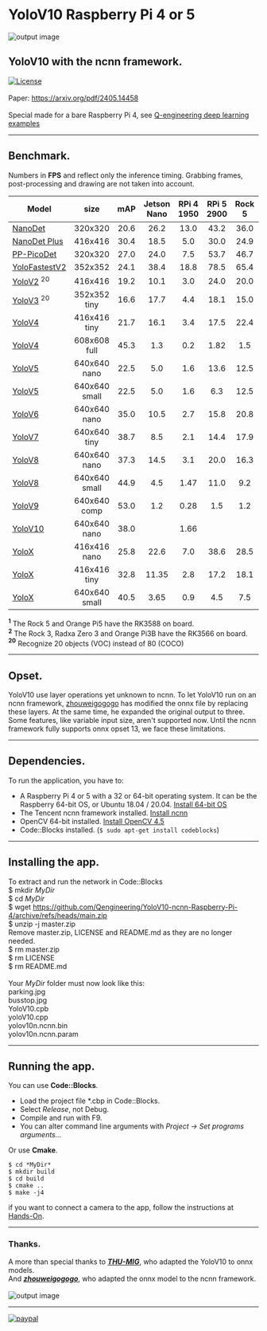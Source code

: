 # YoloV10 Raspberry Pi 4 or 5
![output image]( https://qengineering.eu/github/YoloV10_parking.jpg )
## YoloV10 with the ncnn framework. <br/>
[![License](https://img.shields.io/badge/License-BSD%203--Clause-blue.svg)](https://opensource.org/licenses/BSD-3-Clause)<br/><br/>
Paper: https://arxiv.org/pdf/2405.14458 <br/><br/>
Special made for a bare Raspberry Pi 4, see [Q-engineering deep learning examples](https://qengineering.eu/deep-learning-examples-on-raspberry-32-64-os.html)

------------

## Benchmark.
Numbers in **FPS** and reflect only the inference timing. Grabbing frames, post-processing and drawing are not taken into account.

| Model  | size | mAP | Jetson Nano | RPi 4 1950 | RPi 5 2900 | Rock 5 | RK3588<sup>1</sup><br>NPU | RK3566/68<sup>2</sup><br>NPU | Nano<br>TensorRT | Orin<br>TensorRT |
| ------------- | :-----:  | :-----:  | :-------------:  | :-------------: | :-----: | :-----: | :-------------:  | :-------------: | :-----: | :-----: |
| [NanoDet](https://github.com/Qengineering/NanoDet-ncnn-Raspberry-Pi-4) | 320x320 | 20.6  |  26.2 | 13.0 | 43.2  |36.0  |||||
| [NanoDet Plus](https://github.com/Qengineering/NanoDetPlus-ncnn-Raspberry-Pi-4) | 416x416 | 30.4  |  18.5  | 5.0  | 30.0  | 24.9  |||||
| [PP-PicoDet](https://github.com/Qengineering/PP-PicoDet-ncnn-Raspberry-Pi-4) | 320x320 | 27.0  |  24.0 | 7.5 | 53.7 | 46.7 |||||
| [YoloFastestV2](https://github.com/Qengineering/YoloFastestV2-ncnn-Raspberry-Pi-4) | 352x352 | 24.1 |  38.4 | 18.8 | 78.5 | 65.4 | ||||
| [YoloV2](https://github.com/Qengineering/YoloV2-ncnn-Raspberry-Pi-4) <sup>20</sup>| 416x416 | 19.2 |  10.1 | 3.0 | 24.0 | 20.0 | ||||
| [YoloV3](https://github.com/Qengineering/YoloV3-ncnn-Raspberry-Pi-4) <sup>20</sup>| 352x352 tiny | 16.6 | 17.7 | 4.4 | 18.1 | 15.0 | ||||
| [YoloV4](https://github.com/Qengineering/YoloV4-ncnn-Raspberry-Pi-4) | 416x416 tiny | 21.7 | 16.1 | 3.4 | 17.5 | 22.4 | ||||
| [YoloV4](https://github.com/Qengineering/YoloV4-ncnn-Raspberry-Pi-4) | 608x608 full | 45.3 | 1.3 | 0.2 | 1.82 | 1.5 | ||||
| [YoloV5](https://github.com/Qengineering/YoloV5-ncnn-Raspberry-Pi-4) | 640x640 nano | 22.5 | 5.0 | 1.6 | 13.6 | 12.5 | 58.8 | 14.8 | 19.0 | 100 |
| [YoloV5](https://github.com/Qengineering/YoloV5-ncnn-Raspberry-Pi-4) | 640x640 small | 22.5 | 5.0 | 1.6 | 6.3 | 12.5 | 37.7 | 11.7 | 9.25 | 100 |
| [YoloV6](https://github.com/Qengineering/YoloV6-ncnn-Raspberry-Pi-4) | 640x640 nano | 35.0 | 10.5 | 2.7 | 15.8 | 20.8 | 63.0 | 18.0 |||
| [YoloV7](https://github.com/Qengineering/YoloV5-ncnn-Raspberry-Pi-4) | 640x640 tiny | 38.7 | 8.5 | 2.1 | 14.4 | 17.9 |  53.4 | 16.1 | 15.0 ||
| [YoloV8](https://github.com/Qengineering/YoloV8-ncnn-Raspberry-Pi-4) | 640x640 nano | 37.3 | 14.5 | 3.1 | 20.0 | 16.3 | 53.1 | 18.2 |||
| [YoloV8](https://github.com/Qengineering/YoloV8-ncnn-Raspberry-Pi-4) | 640x640 small | 44.9 | 4.5 | 1.47 | 11.0 | 9.2 | 28.5 | 8.9 |||
| [YoloV9](https://github.com/Qengineering/YoloV9-ncnn-Raspberry-Pi-4) | 640x640 comp | 53.0 | 1.2 | 0.28 | 1.5 | 1.2 | |||| 
| [YoloV10](https://github.com/Qengineering/YoloV10-ncnn-Raspberry-Pi-4) | 640x640 nano | 38.0 | | 1.66 | | | |||| 
| [YoloX](https://github.com/Qengineering/YoloX-ncnn-Raspberry-Pi-4) | 416x416 nano | 25.8 | 22.6 | 7.0 | 38.6 | 28.5 | ||||
| [YoloX](https://github.com/Qengineering/YoloX-ncnn-Raspberry-Pi-4) | 416x416 tiny | 32.8 | 11.35 | 2.8 | 17.2 | 18.1 | ||||
| [YoloX](https://github.com/Qengineering/YoloX-ncnn-Raspberry-Pi-4) | 640x640 small | 40.5 | 3.65 | 0.9 | 4.5 | 7.5 | 30.0 | 10.0 |||

<b><sup>1</sup></b> The Rock 5 and Orange Pi5 have the RK3588 on board.<br>
<b><sup>2</sup></b> The Rock 3, Radxa Zero 3 and Orange Pi3B have the RK3566 on board.<br>
<b><sup>20</sup></b> Recognize 20 objects (VOC) instead of 80 (COCO)

------------

## Opset.
YoloV10 use layer operations yet unknown to ncnn. To let YoloV10 run on an ncnn framework, [zhouweigogogo](https://github.com/zhouweigogogo) has modified the onnx file by replacing these layers. 
At the same time, he expanded the original output to three. Some features, like variable input size, aren't supported now. 
Until the ncnn framework fully supports onnx opset 13, we face these limitations.

------------

## Dependencies.
To run the application, you have to:
- A Raspberry Pi 4 or 5 with a 32 or 64-bit operating system. It can be the Raspberry 64-bit OS, or Ubuntu 18.04 / 20.04. [Install 64-bit OS](https://qengineering.eu/install-raspberry-64-os.html) <br/>
- The Tencent ncnn framework installed. [Install ncnn](https://qengineering.eu/install-ncnn-on-raspberry-pi-4.html) <br/>
- OpenCV 64-bit installed. [Install OpenCV 4.5](https://qengineering.eu/install-opencv-4.5-on-raspberry-64-os.html) <br/>
- Code::Blocks installed. (```$ sudo apt-get install codeblocks```)

------------

## Installing the app.
To extract and run the network in Code::Blocks <br/>
$ mkdir *MyDir* <br/>
$ cd *MyDir* <br/>
$ wget https://github.com/Qengineering/YoloV10-ncnn-Raspberry-Pi-4/archive/refs/heads/main.zip <br/>
$ unzip -j master.zip <br/>
Remove master.zip, LICENSE and README.md as they are no longer needed. <br/> 
$ rm master.zip <br/>
$ rm LICENSE <br/>
$ rm README.md <br/> <br/>
Your *MyDir* folder must now look like this: <br/> 
parking.jpg <br/>
busstop.jpg <br/>
YoloV10.cpb <br/>
yoloV10.cpp <br/>
yolov10n.ncnn.bin <br/>
yolov10n.ncnn.param <br/>

------------

## Running the app.
You can use **Code::Blocks**.
- Load the project file *.cbp in Code::Blocks.
- Select _Release_, not Debug.
- Compile and run with F9.
- You can alter command line arguments with _Project -> Set programs arguments..._ 

Or use **Cmake**.
```
$ cd *MyDir*
$ mkdir build
$ cd build
$ cmake ..
$ make -j4
```
if you want to connect a camera to the app, follow the instructions at [Hands-On](https://qengineering.eu/deep-learning-examples-on-raspberry-32-64-os.html#HandsOn).<br/>

------------

### Thanks.
A more than special thanks to [***THU-MIG***](https://github.com/THU-MIG), who adapted the YoloV10 to onnx models.<br>
And [***zhouweigogogo***](https://github.com/zhouweigogogo), who adapted the onnx model to the ncnn framework.<br><br>
![output image]( https://qengineering.eu/github/YoloV10_busstop.jpg )

------------

[![paypal](https://qengineering.eu/images/TipJarSmall4.png)](https://www.paypal.com/cgi-bin/webscr?cmd=_s-xclick&hosted_button_id=CPZTM5BB3FCYL) 
